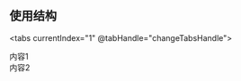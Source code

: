 ## 使用结构
<tabs currentIndex="1"  @tabHandle="changeTabsHandle">
    <tab label="tab1" index="1">
        <div>内容1</div>
    </tab>
    <tab label="tab2" index="2">
        <div>内容2</div>
    </tab>
</tabs>